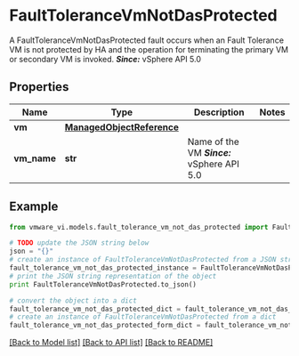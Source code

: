 # FaultToleranceVmNotDasProtected

A FaultToleranceVmNotDasProtected fault occurs when an Fault Tolerance VM is not protected by HA and the operation for terminating the primary VM or secondary VM is invoked.  ***Since:*** vSphere API 5.0 

## Properties
Name | Type | Description | Notes
------------ | ------------- | ------------- | -------------
**vm** | [**ManagedObjectReference**](ManagedObjectReference.md) |  | 
**vm_name** | **str** | Name of the VM  ***Since:*** vSphere API 5.0  | 

## Example

```python
from vmware_vi.models.fault_tolerance_vm_not_das_protected import FaultToleranceVmNotDasProtected

# TODO update the JSON string below
json = "{}"
# create an instance of FaultToleranceVmNotDasProtected from a JSON string
fault_tolerance_vm_not_das_protected_instance = FaultToleranceVmNotDasProtected.from_json(json)
# print the JSON string representation of the object
print FaultToleranceVmNotDasProtected.to_json()

# convert the object into a dict
fault_tolerance_vm_not_das_protected_dict = fault_tolerance_vm_not_das_protected_instance.to_dict()
# create an instance of FaultToleranceVmNotDasProtected from a dict
fault_tolerance_vm_not_das_protected_form_dict = fault_tolerance_vm_not_das_protected.from_dict(fault_tolerance_vm_not_das_protected_dict)
```
[[Back to Model list]](../README.md#documentation-for-models) [[Back to API list]](../README.md#documentation-for-api-endpoints) [[Back to README]](../README.md)


